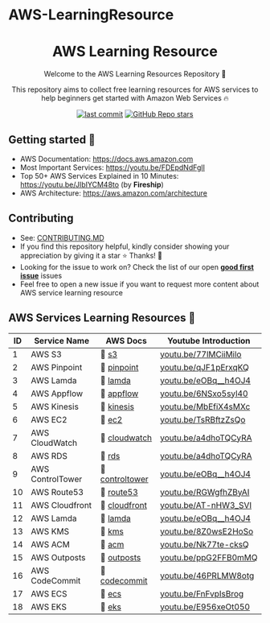 # AWS-LearningResource

<h1 align="center">AWS Learning Resource</h1>

<p align="center">Welcome to the AWS Learning Resources Repository 👋</p>
<p align="center">This repository aims to collect free learning resources for AWS services to help beginners get started with Amazon Web Services 🔥</p>

<p align="center">
<a href="https://img.shields.io/github/last-commit/tungbq/AWS-LearningResource/main"><img alt="last commit" src="https://img.shields.io/github/last-commit/tungbq/AWS-LearningResource/main" /></a>
<a href="https://github.com/tungbq/AWS-LearningResource/stargazers"><img alt="GitHub Repo stars" src="https://img.shields.io/github/stars/tungbq/AWS-LearningResource"/></a>
</p>

## Getting started 🚀

- AWS Documentation: https://docs.aws.amazon.com
- Most Important Services: https://youtu.be/FDEpdNdFglI
- Top 50+ AWS Services Explained in 10 Minutes: https://youtu.be/JIbIYCM48to (by **Fireship**)
- AWS Architecture: https://aws.amazon.com/architecture

## Contributing

- See: [CONTRIBUTING.MD](./CONTRIBUTING.md)
- If you find this repository helpful, kindly consider showing your appreciation by giving it a star ⭐ Thanks! 💖
- Looking for the issue to work on? Check the list of our open [**good first issue**](https://github.com/tungbq/AWS-LearningResource/labels/good%20first%20issue) issues
- Feel free to open a new issue if you want to request more content about AWS service learning resource

## AWS Services Learning Resources 📘

| ID  | Service Name     | AWS Docs                                                       | Youtube Introduction                                   |
| --- | ---------------- | -------------------------------------------------------------- | ------------------------------------------------------ |
| 1   | AWS S3           | 📖 [s3](https://docs.aws.amazon.com/s3)                        | [youtu.be/77lMCiiMilo](https://youtu.be/77lMCiiMilo)   |
| 2   | AWS Pinpoint     | 📖 [pinpoint](https://aws.amazon.com/pinpoint/)                | [youtu.be/qJF1pErxqKQ](https://youtu.be/qJF1pErxqKQ)   |
| 3   | AWS Lamda        | 📖 [lamda](https://docs.aws.amazon.com/lambda/index.html)      | [youtu.be/eOBq\_\_h4OJ4](https://youtu.be/eOBq__h4OJ4) |
| 4   | AWS Appflow      | 📖 [appflow](https://docs.aws.amazon.com/appflow/index.html)   | [youtu.be/6NSxo5syl40](https://youtu.be/6NSxo5syl40)   |
| 5   | AWS Kinesis      | 📖 [kinesis](https://docs.aws.amazon.com/kinesis/index.html)   | [youtu.be/MbEfiX4sMXc](https://youtu.be/MbEfiX4sMXc)   |
| 6   | AWS EC2          | 📖 [ec2](https://docs.aws.amazon.com/ec2/)                     | [youtu.be/TsRBftzZsQo](https://youtu.be/TsRBftzZsQo)   |
| 7   | AWS CloudWatch   | 📖 [cloudwatch](https://docs.aws.amazon.com/cloudwatch/)       | [youtu.be/a4dhoTQCyRA](https://youtu.be/a4dhoTQCyRA)   |
| 8   | AWS RDS          | 📖 [rds](https://docs.aws.amazon.com/rds)                      | [youtu.be/a4dhoTQCyRA](https://youtu.be/a4dhoTQCyRA)   |
| 9   | AWS ControlTower | 📖 [controltower](https://docs.aws.amazon.com/controltower)    | [youtu.be/eOBq\_\_h4OJ4](https://youtu.be/eOBq__h4OJ4) |
| 10  | AWS Route53      | 📖 [route53](https://docs.aws.amazon.com/route53)              | [youtu.be/RGWgfhZByAI](https://youtu.be/RGWgfhZByAI)   |
| 11  | AWS Cloudfront   | 📖 [cloudfront](https://docs.aws.amazon.com/cloudfront)        | [youtu.be/AT-nHW3_SVI](https://youtu.be/AT-nHW3_SVI)   |
| 12  | AWS Lamda        | 📖 [lamda](https://docs.aws.amazon.com/lambda/index.html)      | [youtu.be/eOBq\_\_h4OJ4](https://youtu.be/eOBq__h4OJ4) |
| 13  | AWS KMS          | 📖 [kms](https://docs.aws.amazon.com/kms)                      | [youtu.be/8Z0wsE2HoSo](https://youtu.be/8Z0wsE2HoSo)   |
| 14  | AWS ACM          | 📖 [acm](https://docs.aws.amazon.com/acm)                      | [youtu.be/Nk77te-cksQ](https://youtu.be/Nk77te-cksQ)   |
| 15  | AWS Outposts     | 📖 [outposts](https://docs.aws.amazon.com/outposts/index.html) | [youtu.be/ppG2FFB0mMQ](https://youtu.be/ppG2FFB0mMQ)   |
| 16  | AWS CodeCommit   | 📖 [codecommit](https://docs.aws.amazon.com/codecommit)        | [youtu.be/46PRLMW8otg](https://youtu.be/46PRLMW8otg)   |
| 17  | AWS ECS          | 📖 [ecs](https://docs.aws.amazon.com/ecs/)                     | [youtu.be/FnFvpIsBrog](https://youtu.be/FnFvpIsBrog)   |
| 18  | AWS EKS          | 📖 [eks](https://docs.aws.amazon.com/eks/)                     | [youtu.be/E956xeOt050](https://youtu.be/E956xeOt050)   |
